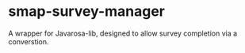 smap-survey-manager
===================

A wrapper for Javarosa-lib, designed to allow survey completion via a converstion.
